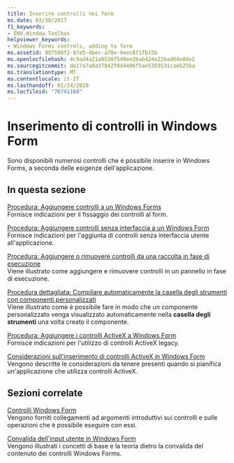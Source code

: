 ```yaml
---
title: Inserire controlli nei form
ms.date: 03/30/2017
f1_keywords:
- ENV.Window.Toolbox
helpviewer_keywords:
- Windows Forms controls, adding to form
ms.assetid: 997508f2-87e5-4bec-a78e-9eec8f1fb15b
ms.openlocfilehash: 4c9ad4a21a0530f540ee2bab424e22bad64e8de2
ms.sourcegitcommit: de17a7a0a37042f0d4406f5ae5393531caeb25ba
ms.translationtype: MT
ms.contentlocale: it-IT
ms.lasthandoff: 01/24/2020
ms.locfileid: "76741160"
---
```

# <a name="putting-controls-on-windows-forms"></a>Inserimento di controlli in Windows Form
Sono disponibili numerosi controlli che è possibile inserire in Windows Forms, a seconda delle esigenze dell'applicazione.  
  
## <a name="in-this-section"></a>In questa sezione  
 [Procedura: Aggiungere controlli a un Windows Forms](how-to-add-controls-to-windows-forms.md)  
 Fornisce indicazioni per il fissaggio dei controlli al form.  
  
 [Procedura: Aggiungere controlli senza interfaccia a un Windows Form](how-to-add-controls-without-a-user-interface-to-windows-forms.md)  
 Fornisce indicazioni per l'aggiunta di controlli senza interfaccia utente all'applicazione.  
  
 [Procedura: Aggiungere o rimuovere controlli da una raccolta in fase di esecuzione](how-to-add-to-or-remove-from-a-collection-of-controls-at-run-time.md)  
 Viene illustrato come aggiungere e rimuovere controlli in un pannello in fase di esecuzione.  
  
 [Procedura dettagliata: Compilare automaticamente la casella degli strumenti con componenti personalizzati](walkthrough-automatically-populating-the-toolbox-with-custom-components.md)  
 Viene illustrato come è possibile fare in modo che un componente personalizzato venga visualizzato automaticamente nella **casella degli strumenti** una volta creato il componente.  
  
 [Procedura: Aggiungere i controlli ActiveX a Windows Form](how-to-add-activex-controls-to-windows-forms.md)  
 Fornisce indicazioni per l'utilizzo di controlli ActiveX legacy.  
  
 [Considerazioni sull'inserimento di controlli ActiveX in Windows Form](considerations-when-hosting-an-activex-control-on-a-windows-form.md)  
 Vengono descritte le considerazioni da tenere presenti quando si pianifica un'applicazione che utilizza controlli ActiveX.  
  
## <a name="related-sections"></a>Sezioni correlate  
 [Controlli Windows Form](index.md)  
 Vengono forniti collegamenti ad argomenti introduttivi sui controlli e sulle operazioni che è possibile eseguire con essi.  
  
 [Convalida dell'input utente in Windows Form](../user-input-validation-in-windows-forms.md)  
 Vengono illustrati i concetti di base e la teoria dietro la convalida del contenuto dei controlli Windows Forms.
